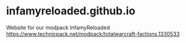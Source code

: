 # infamyreloaded.github.io

Website for our modpack InfamyReloaded
https://www.technicpack.net/modpack/totalwarcraft-factions.1330533
